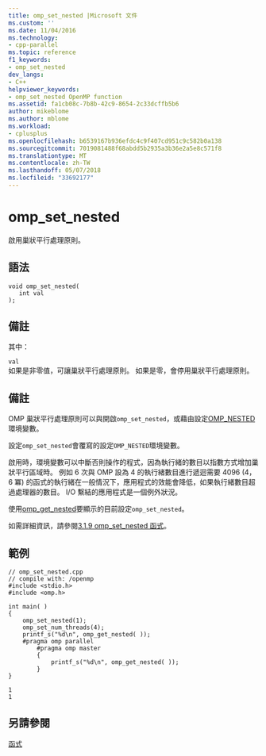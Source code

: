 ```yaml
---
title: omp_set_nested |Microsoft 文件
ms.custom: ''
ms.date: 11/04/2016
ms.technology:
- cpp-parallel
ms.topic: reference
f1_keywords:
- omp_set_nested
dev_langs:
- C++
helpviewer_keywords:
- omp_set_nested OpenMP function
ms.assetid: fa1cb08c-7b8b-42c9-8654-2c33dcffb5b6
author: mikeblome
ms.author: mblome
ms.workload:
- cplusplus
ms.openlocfilehash: b6539167b936efdc4c9f407cd951c9c582b0a138
ms.sourcegitcommit: 7019081488f68abdd5b2935a3b36e2a5e8c571f8
ms.translationtype: MT
ms.contentlocale: zh-TW
ms.lasthandoff: 05/07/2018
ms.locfileid: "33692177"
---
```

# <a name="ompsetnested"></a>omp_set_nested
啟用巢狀平行處理原則。  
  
## <a name="syntax"></a>語法  
  
```  
void omp_set_nested(  
   int val  
);  
```  
  
## <a name="remarks"></a>備註  
 其中：  
  
 `val`  
 如果是非零值，可讓巢狀平行處理原則。 如果是零，會停用巢狀平行處理原則。  
  
## <a name="remarks"></a>備註  
 OMP 巢狀平行處理原則可以與開啟`omp_set_nested`，或藉由設定[OMP_NESTED](../../../parallel/openmp/reference/omp-nested.md)環境變數。  
  
 設定`omp_set_nested`會覆寫的設定`OMP_NESTED`環境變數。  
  
 啟用時，環境變數可以中斷否則操作的程式，因為執行緒的數目以指數方式增加巢狀平行區域時。  例如 6 次與 OMP 設為 4 的執行緒數目進行遞迴需要 4096 (4，6 冪) 的函式的執行緒在一般情況下，應用程式的效能會降低，如果執行緒數目超過處理器的數目。 I/O 繫結的應用程式是一個例外狀況。  
  
 使用[omp_get_nested](../../../parallel/openmp/reference/omp-get-nested.md)要顯示的目前設定`omp_set_nested`。  
  
 如需詳細資訊，請參閱[3.1.9 omp_set_nested 函式](../../../parallel/openmp/3-1-9-omp-set-nested-function.md)。  
  
## <a name="example"></a>範例  
  
```  
// omp_set_nested.cpp  
// compile with: /openmp  
#include <stdio.h>  
#include <omp.h>  
  
int main( )   
{  
    omp_set_nested(1);  
    omp_set_num_threads(4);  
    printf_s("%d\n", omp_get_nested( ));  
    #pragma omp parallel  
        #pragma omp master  
        {  
            printf_s("%d\n", omp_get_nested( ));  
        }  
}  
```  
  
```Output  
1  
1  
```  
  
## <a name="see-also"></a>另請參閱  
 [函式](../../../parallel/openmp/reference/openmp-functions.md)